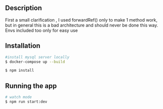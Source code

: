 ## Description

First a small clarification , I used forwardRef() only to make 1 method work, but in general this is a bad architecture
and should never be done this way.
Envs included too only for easy use

## Installation

```bash
#install mysql server locally
$ docker-compose up --build
```

```bash
$ npm install
```

## Running the app

```bash
# watch mode
$ npm run start:dev
```
